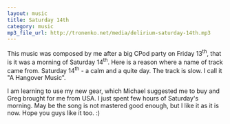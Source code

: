 ```yaml
---
layout: music
title: Saturday 14th
category: music
mp3_file_url: http://tronenko.net/media/delirium-saturday-14th.mp3
---
```


 
This music was composed by me after a big CPod party on Friday 13<sup>th</sup>, that is it was a morning of Saturday 14<sup>th</sup>.
Here is a reason where a name of track came from. Saturday 14<sup>th</sup> - a calm and a quite day. The track is slow. I call it "A Hangover Music".

I am learning to use my new gear, which Michael suggested me to buy and Greg brought for me from USA.
I just spent few hours of Saturday's morning. May be the song is not mastered good enough, but I like it as it is now.
Hope you guys like it too. :)